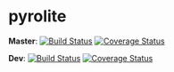 # pyrolite

**Master**: [![Build Status](https://travis-ci.org/morganjwilliams/pyrolite.svg?branch=master)](https://travis-ci.org/morganjwilliams/pyrolite) [![Coverage Status](https://coveralls.io/repos/github/morganjwilliams/pyrolite/badge.svg?branch=master)](https://coveralls.io/github/morganjwilliams/pyrolite?branch=master)

**Dev**: [![Build Status](https://travis-ci.org/morganjwilliams/pyrolite.svg?branch=develop)](https://travis-ci.org/morganjwilliams/pyrolite)
[![Coverage Status](https://coveralls.io/repos/github/morganjwilliams/pyrolite/badge.svg?branch=develop)](https://coveralls.io/github/morganjwilliams/pyrolite?branch=develop)
